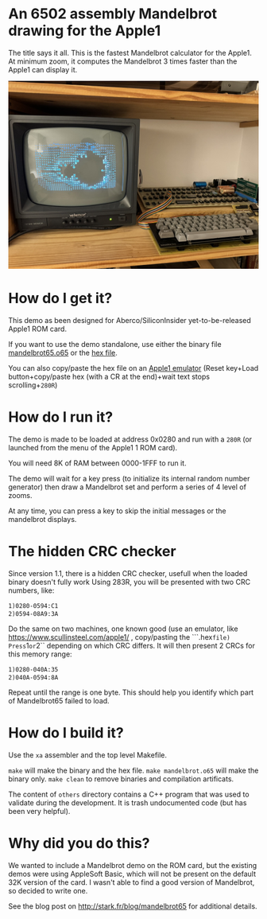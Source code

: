 # An 6502 assembly Mandelbrot drawing for the Apple1

The title says it all. This is the fastest Mandelbrot calculator for the Apple1. At minimum zoom, it computes the Mandelbrot 3 times faster than the Apple1 can display it.

![Mandelbrot 65](images/Mandelbrot1.jpg)

# How do I get it?

This demo as been designed for Aberco/SiliconInsider yet-to-be-released Apple1 ROM card.

If you want to use the demo standalone, use either the binary file [mandelbrot65.o65](mandelbrot65.o65) or the [hex file](mandelbrot65.hex).

You can also copy/paste the hex file on an [Apple1 emulator](https://www.scullinsteel.com/apple1/) (Reset key+Load button+copy/paste hex (with a CR at the end)+wait text stops scrolling+``280R``)

# How do I run it?

The demo is made to be loaded at address 0x0280 and run with a ``280R`` (or launched from the menu of the Apple1 1 ROM card).

You will need 8K of RAM between 0000-1FFF to run it.

The demo will wait for a key press (to initialize its internal random number generator) then draw a Mandelbrot set and perform a series of 4 level of zooms.

At any time, you can press a key to skip the initial messages or the mandelbrot displays.

# The hidden CRC checker

Since version 1.1, there is a hidden CRC checker, usefull when the loaded binary doesn't fully work
Using 283R, you will be presented with two CRC numbers, like:
```
1)0280-0594:C1
2)0594-08A9:3A
```
Do the same on two machines, one known good (use an emulator, like https://www.scullinsteel.com/apple1/ , copy/pasting the ```.hex`` file)
Press ``1`` or ``2`` depending on which CRC differs.
It will then present 2 CRCs for this memory range:
```
1)0280-040A:35
2)040A-0594:8A
```
Repeat until the range is one byte. This should help you identify which part of Mandelbrot65 failed to load.

# How do I build it?

Use the ``xa`` assembler and the top level Makefile.

``make`` will make the binary and the hex file.
``make mandelbrot.o65`` will make the binary only.
``make clean`` to remove binaries and compilation artificats.

The content of ``others`` directory contains a C++ program that was used to validate during the development. It is trash undocumented code (but has been very helpful).

# Why did you do this?

We wanted to include a Mandelbrot demo on the ROM card, but the existing demos were using AppleSoft Basic, which will not be present on the default 32K version of the card. I wasn't able to find a good version of Mandelbrot, so decided to write one.

See the blog post on http://stark.fr/blog/mandelbrot65 for additional details.
